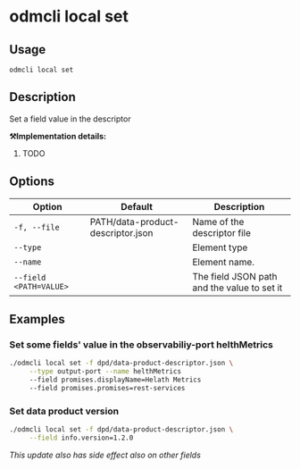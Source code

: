 # odmcli local set

## Usage

`odmcli local set`

## Description

Set a field value in the descriptor

**⚒️Implementation details:**

1. TODO

## Options

Option|Default|Description
-------|----------|-------
`-f, --file`|PATH/data-product-descriptor.json|Name of the descriptor file
`--type`||Element type
`--name`||Element name. 
`--field <PATH=VALUE>` ||The field JSON path and the value to set it


## Examples

### Set some fields' value in the observabiliy-port helthMetrics
```bash
./odmcli local set -f dpd/data-product-descriptor.json \
     --type output-port --name helthMetrics
     --field promises.displayName=Helath Metrics
     --field promises.promises=rest-services
```

### Set data product version
```bash
./odmcli local set -f dpd/data-product-descriptor.json \
     --field info.version=1.2.0
```

*This update also has side effect also on other fields*





